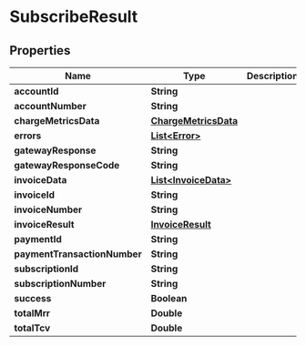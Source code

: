 
# SubscribeResult

## Properties
Name | Type | Description | Notes
------------ | ------------- | ------------- | -------------
**accountId** | **String** |  |  [optional]
**accountNumber** | **String** |  |  [optional]
**chargeMetricsData** | [**ChargeMetricsData**](ChargeMetricsData.md) |  |  [optional]
**errors** | [**List&lt;Error&gt;**](Error.md) |  |  [optional]
**gatewayResponse** | **String** |  |  [optional]
**gatewayResponseCode** | **String** |  |  [optional]
**invoiceData** | [**List&lt;InvoiceData&gt;**](InvoiceData.md) |  |  [optional]
**invoiceId** | **String** |  |  [optional]
**invoiceNumber** | **String** |  |  [optional]
**invoiceResult** | [**InvoiceResult**](InvoiceResult.md) |  |  [optional]
**paymentId** | **String** |  |  [optional]
**paymentTransactionNumber** | **String** |  |  [optional]
**subscriptionId** | **String** |  |  [optional]
**subscriptionNumber** | **String** |  |  [optional]
**success** | **Boolean** |  |  [optional]
**totalMrr** | **Double** |  |  [optional]
**totalTcv** | **Double** |  |  [optional]



